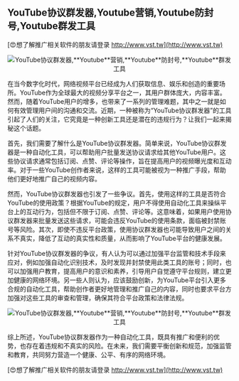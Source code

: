 ## **YouTube协议群发器,**Youtube**营销,**Youtube**防封号,**Youtube**群发工具**

[😍想了解推广相关软件的朋友请登录 http://www.vst.tw](http://www.vst.tw)

 <center><img src="https://vst.tw/MP4/tuiguang/png/6.png" alt="YouTube协议群发器,**Youtube**营销,**Youtube**防封号,**Youtube**群发工具"></center>

在当今数字化时代，网络视频平台已经成为人们获取信息、娱乐和创造的重要场所。YouTube作为全球最大的视频分享平台之一，其用户群体庞大，内容丰富。然而，随着YouTube用户的增多，也带来了一系列的管理难题，其中之一就是如何有效管理用户间的沟通和交流。近期，一种被称为“YouTube协议群发器”的工具引起了人们的关注，它究竟是一种创新工具还是潜在的违规行为？让我们一起来揭秘这个话题。

首先，我们需要了解什么是YouTube协议群发器。简单来说，YouTube协议群发器是一种自动化工具，可以帮助用户批量发送协议请求给其他YouTube用户。这些协议请求通常包括订阅、点赞、评论等操作，旨在提高用户的视频曝光度和互动率。对于一些YouTube创作者来说，这样的工具可能被视为一种推广手段，帮助他们更好地推广自己的视频内容。

然而，YouTube协议群发器也引发了一些争议。首先，使用这样的工具是否符合YouTube的使用政策？根据YouTube的规定，用户不得使用自动化工具来操纵平台上的互动行为，包括但不限于订阅、点赞、评论等。这意味着，如果用户使用协议群发器来批量发送这些请求，可能会违反YouTube的使用条款，面临被封禁账号等风险。其次，即使不违反平台政策，使用协议群发器也可能导致用户之间的关系不真实，降低了互动的真实性和质量，从而影响了YouTube平台的健康发展。

针对YouTube协议群发器的争议，有人认为可以通过加强平台监管和技术手段来应对，例如加强自动化识别技术，及时发现并封禁使用此类工具的账号；同时，也可以加强用户教育，提高用户的意识和素养，引导用户自觉遵守平台规则，建立更加健康的网络环境。另一些人则认为，应该鼓励创新，为YouTube平台引入更多合规的自动化工具，帮助创作者更好地管理和推广自己的内容，同时也要求平台方加强对这些工具的审查和管理，确保其符合平台政策和法律法规。

 <center><img src="https://vst.tw/MP4/tuiguang/png/0.png" alt="YouTube协议群发器,**Youtube**营销,**Youtube**防封号,**Youtube**群发工具"></center>

综上所述，YouTube协议群发器作为一种自动化工具，既具有推广和便利的优势，也存在着违规和不真实的风险。在未来，我们需要平衡创新和规范，加强监管和教育，共同努力营造一个健康、公平、有序的网络环境。

[😍想了解推广相关软件的朋友请登录 http://www.vst.tw](http://www.vst.tw)



